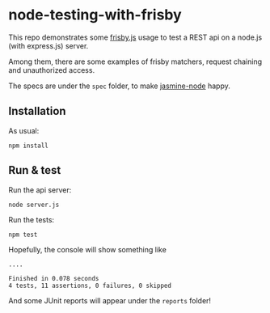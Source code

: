 # node-testing-with-frisby

This repo demonstrates some [frisby.js](http://frisbyjs.com/) usage to test a REST api on a node.js (with express.js) server.

Among them, there are some examples of frisby matchers, request chaining and unauthorized access.

The specs are under the ```spec``` folder, to make [jasmine-node](https://github.com/mhevery/jasmine-node) happy.

## Installation

As usual:

    npm install


## Run & test

Run the api server:

    node server.js

Run the tests:

    npm test

Hopefully, the console will show something like

```
....

Finished in 0.078 seconds
4 tests, 11 assertions, 0 failures, 0 skipped
```
And some JUnit reports will appear under the ```reports``` folder!
